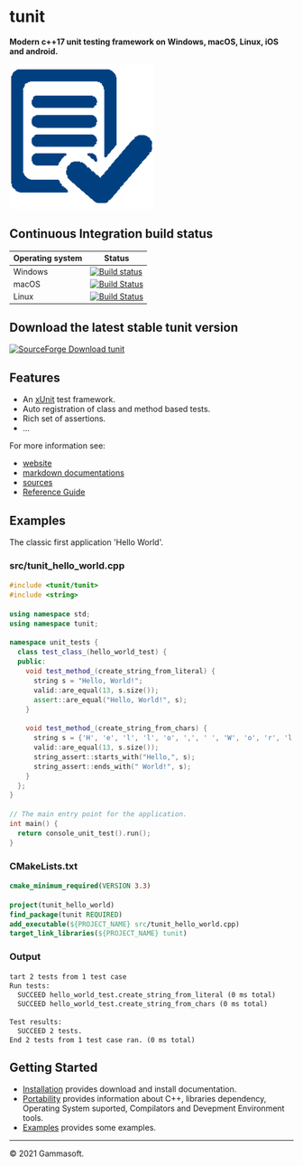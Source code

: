 # tunit

**Modern c++17 unit testing framework on Windows, macOS, Linux, iOS and android.**

[![tunit](docs/pictures/tunit_header.png)](https://gammasoft71.wixsite.com/tunit)

## Continuous Integration build status

| Operating system | Status                                                                                                                                      |
|------------------|---------------------------------------------------------------------------------------------------------------------------------------------|
| Windows          | [![Build status](https://ci.appveyor.com/api/projects/status/1h8y1d4lodnk1wbb?svg=true)](https://ci.appveyor.com/project/gammasoft71/tunit) |
| macOS            | [![Build Status](https://travis-ci.org/gammasoft71/tunit.svg?branch=master)](https://travis-ci.org/gammasoft71/tunit)                       |
| Linux            | [![Build Status](https://travis-ci.org/gammasoft71/tunit.svg?branch=master)](https://travis-ci.org/gammasoft71/tunit)                       |

## Download the latest stable tunit version

[![SourceForge Download tunit](https://img.shields.io/sourceforge/dt/tunitpro.svg)](https://sourceforge.net/projects/tunitpro/files/latest/download)

## Features

* An [xUnit](https://en.wikipedia.org/wiki/XUnit) test framework.
* Auto registration of class and method based tests.
* Rich set of assertions.
* ...

For more information see:
* [website](https://gammasoft71.wixsite.com/tunit) 
* [markdown documentations](docs/home.md)
* [sources](https://github.com/gammasoft71/tunit)
* [Reference Guide](https://codedocs.xyz/gammasoft71/tunit/)

## Examples

The classic first application 'Hello World'.

### src/tunit_hello_world.cpp

```c++
#include <tunit/tunit>
#include <string>

using namespace std;
using namespace tunit;

namespace unit_tests {
  class test_class_(hello_world_test) {
  public:
    void test_method_(create_string_from_literal) {
      string s = "Hello, World!";
      valid::are_equal(13, s.size());
      assert::are_equal("Hello, World!", s);
    }
    
    void test_method_(create_string_from_chars) {
      string s = {'H', 'e', 'l', 'l', 'o', ',', ' ', 'W', 'o', 'r', 'l', 'd', '!'};
      valid::are_equal(13, s.size());
      string_assert::starts_with("Hello,", s);
      string_assert::ends_with(" World!", s);
    }
  };
}

// The main entry point for the application.
int main() {
  return console_unit_test().run();
}
```

### CMakeLists.txt

```cmake
cmake_minimum_required(VERSION 3.3)

project(tunit_hello_world)
find_package(tunit REQUIRED)
add_executable(${PROJECT_NAME} src/tunit_hello_world.cpp)
target_link_libraries(${PROJECT_NAME} tunit)
```

### Output
```
tart 2 tests from 1 test case
Run tests:
  SUCCEED hello_world_test.create_string_from_literal (0 ms total)
  SUCCEED hello_world_test.create_string_from_chars (0 ms total)

Test results:
  SUCCEED 2 tests.
End 2 tests from 1 test case ran. (0 ms total)
```

## Getting Started

* [Installation](docs/downloads.md) provides download and install documentation.
* [Portability](docs/portability.md) provides information about C++, libraries dependency, Operating System suported, Compilators and Devepment Environment tools.
* [Examples](docs/examples.md) provides some examples.

______________________________________________________________________________________________

© 2021 Gammasoft.
